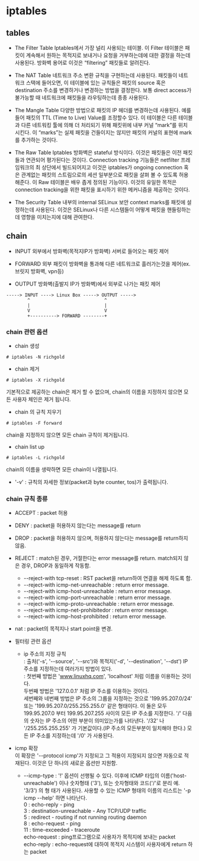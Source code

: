 # iptables

## tables

 - The Filter Table
   Iptables에서 가장 널리 사용되는 테이블. 이 Filter 테이블은 패킷이 계속해서 원하는 목적지로 보내거나 요청을 거부하는데에 대한 결정을 하는데 사용된다. 방화벽 용어로 이것은 “filtering” 패킷들로 알려진다.

 - The NAT Table
   네트워크 주소 변환 규칙을 구현하는데 사용된다. 패킷들이 네트워크 스택에 들어오면, 이 테이블에 있는 규칙들은 패킷의 source 혹은 destination 주소를 변경하거나 변경하는 방법을 결정한다. 보통 direct access가 불가능할 때 네트워크에 패킷들을 라우팅하는데 종종 사용된다. 

 - The Mangle Table
   다양한 방법으로 패킷의 IP 헤더를 변경하는데 사용된다. 예를 들어 패킷의 TTL (Time to Live) Value를 조정할수 있다. 이 테이블은 다른 테이블과 다른 네트워킹 툴에 의해 더 처리되기 위해 패킷위에 내부 커널 “mark”를 위치 시킨다. 이 “marks”는 실제 패킷을 건들이지는 않지만 패킷의 커널의 표현에 mark를 추가하는 것이다. 

 - The Raw Table
    Iptables 방화벽은 stateful 방식이다. 이것은 패킷들은 이전 패킷들과 연관되어 평가된다는 것이다. Connection tracking 기능들은 netfilter 프레임워크의 최 상단에서 빌드되어지고 이것은 iptables가 ongoing connection 혹은 관계없는 패킷의 스트림으로의 세션 일부분으로 패킷을 살펴 볼 수 있도록 허용해준다. 이 Raw 테이블은 배우 좁게 정의된 기능이다. 이것의 유일한 목적은 connection tracking을 위한 패킷을 표시하기 위한 메커니즘을 제공하는 것이다.

 - The Security Table
   내부의 internal SELinux 보안 context marks를 패킷에 설정하는데 사용된다. 이것은 SELinux나 다른 시스템들이 어떻게 패킷을 핸들링하는데 영향을 미치는지에 대해 관여한다. 

## chain
 
 - INPUT
   외부에서 방화벽(목적지IP가 방화벽) 서버로 들어오는 패킷 제어

 - FORWARD
   외부 패킷이 방화벽을 통과해 다른 네트워크로 흘러가는것을 제어(ex. 브릿지 방화벽, vpn등)

 - OUTPUT
   방화벽(출발지 IP가 방화벽)에서 외부로 나가는 패킷 제어

```
-----> INPUT ----> Linux Box -----> OUTPUT ----->
        ^                            ^
        |                            |
        V                            V
        +----------> FORWARD --------+
```

### chain 관련 옵션

- chain 생성
```
# iptables -N richgold
```
- chain 제거
```
# iptables -X richgold
```
 기본적으로 제공하는 chain은 제거 할 수 없으며, chain의 이름을 지정하지 않으면 모든 사용자 체인은 제거 됩니다.

- chain 의 규칙 지우기
```
# iptables -F forward
```
 chain을 지정하지 않으면 모든 chain 규칙이 제거됩니다. 

- chain list up
```
# iptables -L richgold
```
 chain의 이름을 생략하면 모든 chain이 나열됩니다. 
  * '-v' : 규칙의 자세한 정보(packet과 byte counter, tos)가 출력됩니다.

### chain 규칙 종류
 - ACCEPT : packet 허용
 - DENY : packet을 허용하지 않는다는 message를 return
 - DROP : packet을 허용하지 않으며, 허용하지 않는다는 message를 return하지 않음.  
 - REJECT : match된 경우, 거절한다는 error message를 return.   match되지 않은 경우, DROP과 동일하게 작동함.
   * --reject-with tcp-reset : RST packet을 return하여 연결을 해제 하도록 함.
   * --reject-with icmp-net-unreachable : return error message.
   * --reject-with icmp-host-unreachable : return error message.
   * --reject-with icmp-port-unreachable : return error message.
   * --reject-with icmp-proto-unreachable : return error message.
   * --reject-with icmp-net-prohibitedor : return error message.
   * --reject-with icmp-host-prohibited : return error message.
 - nat : packet의 목적지나 start point을 변경.
 - 필터링 관련 옵션
   * ip 주소의 지정 규칙  
     : 출처('-s', '--source', '--src')와 목적지('-d', '--destination', '--dst') IP 주소를 지정하는데 여러가지 방법이 있다.  
	 : 첫번째 방법은 'www.linuxhq.com', 'localhost' 처럼 이름을 이용하는 것이다.   
	 두번째 방법은 '127.0.0.1' 처럼 IP 주소를 이용하는 것이다.   
	 세번째와 네번째 방법은 IP 주소의 그룹을 지정하는 것으로 '199.95.207.0/24' 또는 '199.95.207.0/255.255.255.0' 같은 형태이다. 이 둘은 모두 199.95.207.0 부터 199.95.207.255 사이의 모든 IP 주소를 지정한다. '/' 다음의 숫자는 IP 주소의 어떤 부분이 의미있는가를 나타낸다. '/32' 나 '/255.255.255.255' 가 기본값이다.(IP 주소의 모든부분이 일치해야 한다.) 모든 IP 주소를 지정하는데 '/0' 가 사용된다.    
  
 - icmp 확장   
  이 확장은 '--protocol icmp'가 지정되고 그 적용이 지정되지 않으면 자동으로 적재된다. 이것은 단 하나의 새로운 옵션만 지원함.  
    * --icmp-type   : '!' 옵션이 선행될 수 있다. 이후에 ICMP 타입의 이름('host-unreachable') 이나 숫자형태 ('3'), 또는 숫자형태와 코드('/'로 분리 예. '3/3') 의 형 태가 사용된다. 사용할 수 있는 ICMP 형태의 이름의 리스트는 '-p icmp --help' 하면 나타난다.   
	0 : echo-reply - ping  
	3 : destination-unreachable - Any TCP/UDP traffic  
	5 : redirect - routing if not running routing daemon  
	8 : echo-request - ping  
	11 : time-exceeded - traceroute  
	echo-request : ping프로그램으로 사용자가 목적지에 보내는 packet  
	echo-reply : echo-request에 대하여 목적지 시스템이 사용자에게 return 하는 packet  
